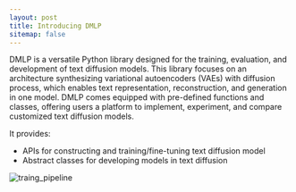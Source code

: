 ```yaml
---
layout: post
title: Introducing DMLP
sitemap: false
---
```


DMLP is a versatile Python library designed for the training, evaluation, and development of text diffusion models. This library focuses on an architecture synthesizing variational autoencoders (VAEs) with diffusion process, which enables text representation, reconstruction, and generation in one model. DMLP comes equipped with pre-defined functions and classes, offering users a platform to implement, experiment, and compare customized text diffusion models.

It provides:

- APIs for constructing and training/fine-tuning text diffusion model 
- Abstract classes for developing models in text diffusion

![traing_pipeline](../../assets/img/traing_pipeline.jpg)
